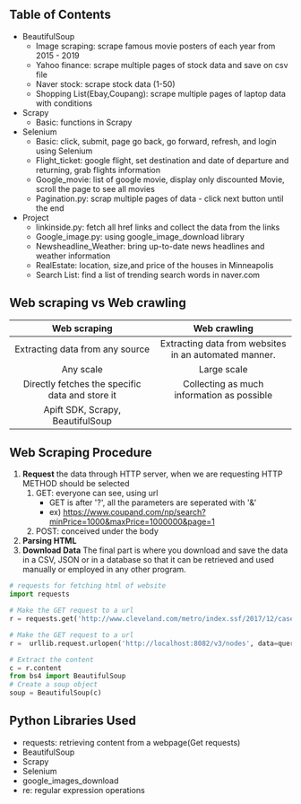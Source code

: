 <!-- Table of Contents -->
## Table of Contents
* BeautifulSoup
   * Image scraping: scrape famous movie posters of each year from 2015 - 2019
   * Yahoo finance: scrape multiple pages of stock data and save on csv file
   * Naver stock: scrape stock data (1-50)
   * Shopping List(Ebay,Coupang): scrape multiple pages of laptop data with conditions
* Scrapy
   * Basic: functions in Scrapy
* Selenium
   * Basic: click, submit, page go back, go forward, refresh, and login using Selenium
   * Flight_ticket: google flight, set destination and date of departure and returning, grab flights information
   * Google_movie: list of google movie, display only discounted Movie, scroll the page to see all movies
   * Pagination.py: scrap multiple pages of data - click next button until the end
* Project
   * linkinside.py: fetch all href links and collect the data from the links  
   * Google_image.py: using google_image_download library
   * Newsheadline_Weather: bring up-to-date news headlines and weather information
   * RealEstate: location, size,and price of the houses in Minneapolis
   * Search List: find a list of trending search words in naver.com

<!-- Web scraping vs Web crawling -->
## Web scraping vs Web crawling
 Web scraping  | Web crawling 
 :---:  | :---:
 Extracting data from any source | Extracting data from websites<br>in an automated manner. 
 Any scale  | Large scale  |
 Directly fetches the specific data and store it| Collecting as much information as possible 
Apift SDK, Scrapy, BeautifulSoup|


<!-- WEb SCRAPING STEP -->
## Web Scraping Procedure
1. **Request** the data through HTTP server, when we are requesting HTTP METHOD should be selected
   1. GET: everyone can see, using url
      * GET is after '?', all the parameters are seperated with '&'
      * ex) https://www.coupand.com/np/search?minPrice=1000&maxPrice=1000000&page=1
   1. POST: conceived under the body
1. **Parsing HTML**
1. **Download Data**
The final part is where you download and save the data in a CSV, JSON or in a database so that it can be retrieved and used manually or employed in any other program.

```python
# requests for fetching html of website
import requests

# Make the GET request to a url
r = requests.get('http://www.cleveland.com/metro/index.ssf/2017/12/case_western_reserve_university_president_barbara_snyders_base_salary_and_bonus_pay_tops_among_private_colleges_in_ohio.html')

# Make the GET request to a url
r =  urllib.request.urlopen('http://localhost:8082/v3/nodes', data=query)

# Extract the content
c = r.content
from bs4 import BeautifulSoup
# Create a soup object
soup = BeautifulSoup(c)
```

<!-- LIBRARY -->
## Python Libraries Used
* requests: retrieving content from a webpage(Get requests)
* BeautifulSoup
* Scrapy
* Selenium
* google_images_download
* re: regular expression operations





